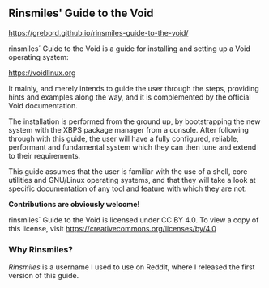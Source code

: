 ## Rinsmiles' Guide to the Void

https://grebord.github.io/rinsmiles-guide-to-the-void/

rinsmiles´ Guide to the Void is a guide for installing and setting up a Void operating system:

https://voidlinux.org

It mainly, and merely intends to guide the user through the steps, providing hints and examples along the way, and it is complemented by the official Void documentation.

The installation is performed from the ground up, by bootstrapping the new system with the XBPS package manager from a console. After following through with this guide, the user will have a fully configured, reliable, performant and fundamental system which they can then tune and extend to their requirements.

This guide assumes that the user is familiar with the use of a shell, core utilities and GNU/Linux operating systems, and that they will take a look at specific documentation of any tool and feature with which they are not.

**Contributions are obviously welcome!**

rinsmiles´ Guide to the Void is licensed under CC BY 4.0. To view a copy of this license, visit
https://creativecommons.org/licenses/by/4.0 

### Why Rinsmiles?
*Rinsmiles* is a username I used to use on Reddit, where I released the first version of this guide.
